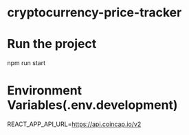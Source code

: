 # cryptocurrency-price-tracker

# Run the project

npm run start

# Environment Variables(.env.development)

REACT_APP_API_URL=https://api.coincap.io/v2
